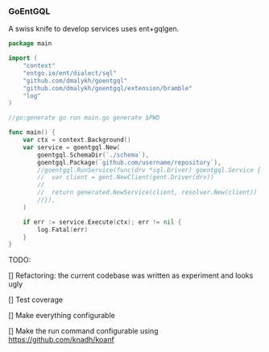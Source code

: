 ### GoEntGQL

A swiss knife to develop services uses ent+gqlgen.

```go
package main

import (
	"context"
	"entgo.io/ent/dialect/sql"
	"github.com/dmalykh/goentgql"
	"github.com/dmalykh/goentgql/extension/bramble"
	"log"
)

//go:generate go run main.go generate $PWD

func main() {
	var ctx = context.Background()
	var service = goentgql.New(
		goentgql.SchemaDir(`./schema`),
		goentgql.Package(`github.com/username/repository`),
		//goentgql.RunService(func(drv *sql.Driver) goentgql.Service {
		//	var client = gent.NewClient(gent.Driver(drv))
		//
		//	return generated.NewService(client, resolver.New(client))
		//}),
	)

	if err := service.Execute(ctx); err != nil {
		log.Fatal(err)
	}
}

```


TODO:

[] Refactoring: the current codebase was written as experiment and looks ugly

[] Test coverage

[] Make everything configurable

[] Make the run command configurable using https://github.com/knadh/koanf